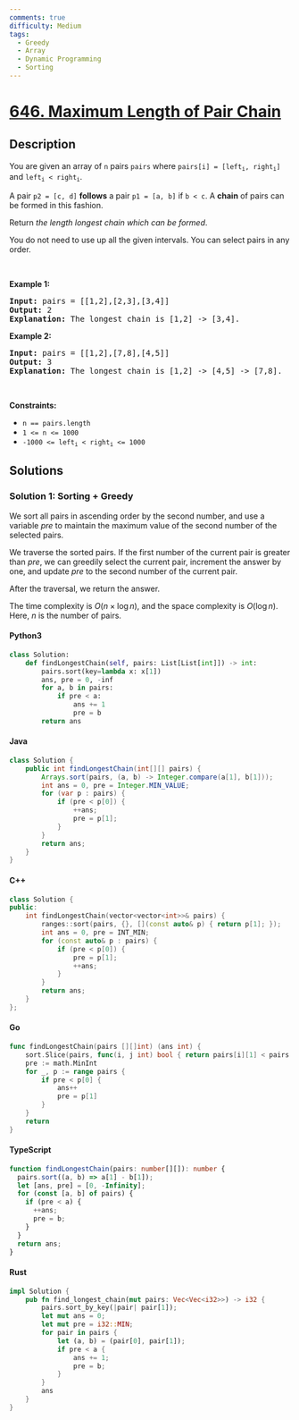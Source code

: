 ```yaml
---
comments: true
difficulty: Medium
tags:
  - Greedy
  - Array
  - Dynamic Programming
  - Sorting
---
```


<!-- problem:start -->

# [646. Maximum Length of Pair Chain](https://leetcode.com/problems/maximum-length-of-pair-chain)

## Description

<!-- description:start -->

<p>You are given an array of <code>n</code> pairs <code>pairs</code> where <code>pairs[i] = [left<sub>i</sub>, right<sub>i</sub>]</code> and <code>left<sub>i</sub> &lt; right<sub>i</sub></code>.</p>

<p>A pair <code>p2 = [c, d]</code> <strong>follows</strong> a pair <code>p1 = [a, b]</code> if <code>b &lt; c</code>. A <strong>chain</strong> of pairs can be formed in this fashion.</p>

<p>Return <em>the length longest chain which can be formed</em>.</p>

<p>You do not need to use up all the given intervals. You can select pairs in any order.</p>

<p>&nbsp;</p>
<p><strong class="example">Example 1:</strong></p>

<pre>
<strong>Input:</strong> pairs = [[1,2],[2,3],[3,4]]
<strong>Output:</strong> 2
<strong>Explanation:</strong> The longest chain is [1,2] -&gt; [3,4].
</pre>

<p><strong class="example">Example 2:</strong></p>

<pre>
<strong>Input:</strong> pairs = [[1,2],[7,8],[4,5]]
<strong>Output:</strong> 3
<strong>Explanation:</strong> The longest chain is [1,2] -&gt; [4,5] -&gt; [7,8].
</pre>

<p>&nbsp;</p>
<p><strong>Constraints:</strong></p>

<ul>
	<li><code>n == pairs.length</code></li>
	<li><code>1 &lt;= n &lt;= 1000</code></li>
	<li><code>-1000 &lt;= left<sub>i</sub> &lt; right<sub>i</sub> &lt;= 1000</code></li>
</ul>

<!-- description:end -->

## Solutions

<!-- solution:start -->

### Solution 1: Sorting + Greedy

We sort all pairs in ascending order by the second number, and use a variable $\textit{pre}$ to maintain the maximum value of the second number of the selected pairs.

We traverse the sorted pairs. If the first number of the current pair is greater than $\textit{pre}$, we can greedily select the current pair, increment the answer by one, and update $\textit{pre}$ to the second number of the current pair.

After the traversal, we return the answer.

The time complexity is $O(n \times \log n)$, and the space complexity is $O(\log n)$. Here, $n$ is the number of pairs.

<!-- tabs:start -->

#### Python3

```python
class Solution:
    def findLongestChain(self, pairs: List[List[int]]) -> int:
        pairs.sort(key=lambda x: x[1])
        ans, pre = 0, -inf
        for a, b in pairs:
            if pre < a:
                ans += 1
                pre = b
        return ans
```

#### Java

```java
class Solution {
    public int findLongestChain(int[][] pairs) {
        Arrays.sort(pairs, (a, b) -> Integer.compare(a[1], b[1]));
        int ans = 0, pre = Integer.MIN_VALUE;
        for (var p : pairs) {
            if (pre < p[0]) {
                ++ans;
                pre = p[1];
            }
        }
        return ans;
    }
}
```

#### C++

```cpp
class Solution {
public:
    int findLongestChain(vector<vector<int>>& pairs) {
        ranges::sort(pairs, {}, [](const auto& p) { return p[1]; });
        int ans = 0, pre = INT_MIN;
        for (const auto& p : pairs) {
            if (pre < p[0]) {
                pre = p[1];
                ++ans;
            }
        }
        return ans;
    }
};
```

#### Go

```go
func findLongestChain(pairs [][]int) (ans int) {
	sort.Slice(pairs, func(i, j int) bool { return pairs[i][1] < pairs[j][1] })
	pre := math.MinInt
	for _, p := range pairs {
		if pre < p[0] {
			ans++
			pre = p[1]
		}
	}
	return
}
```

#### TypeScript

```ts
function findLongestChain(pairs: number[][]): number {
  pairs.sort((a, b) => a[1] - b[1]);
  let [ans, pre] = [0, -Infinity];
  for (const [a, b] of pairs) {
    if (pre < a) {
      ++ans;
      pre = b;
    }
  }
  return ans;
}
```

#### Rust

```rust
impl Solution {
    pub fn find_longest_chain(mut pairs: Vec<Vec<i32>>) -> i32 {
        pairs.sort_by_key(|pair| pair[1]);
        let mut ans = 0;
        let mut pre = i32::MIN;
        for pair in pairs {
            let (a, b) = (pair[0], pair[1]);
            if pre < a {
                ans += 1;
                pre = b;
            }
        }
        ans
    }
}
```

<!-- tabs:end -->

<!-- solution:end -->

<!-- problem:end -->
